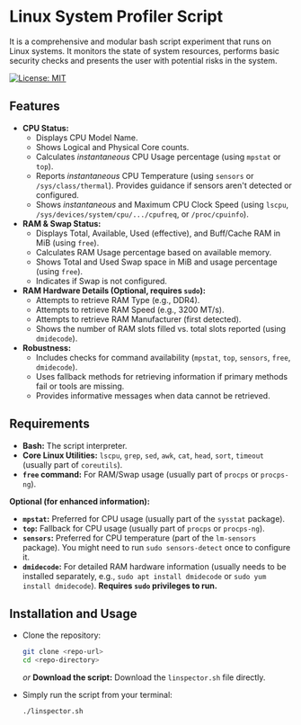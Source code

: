 # Linux System Profiler Script

It is a comprehensive and modular bash script experiment that runs on Linux systems. It monitors the state of system resources, performs basic security checks and presents the user with potential risks in the system.

[![License: MIT](https://img.shields.io/badge/License-MIT-yellow.svg)](https://opensource.org/licenses/MIT) <!-- Optional: Add a license badge if you choose one -->

## Features

*   **CPU Status:**
    *   Displays CPU Model Name.
    *   Shows Logical and Physical Core counts.
    *   Calculates *instantaneous* CPU Usage percentage (using `mpstat` or `top`).
    *   Reports *instantaneous* CPU Temperature (using `sensors` or `/sys/class/thermal`). Provides guidance if sensors aren't detected or configured.
    *   Shows *instantaneous* and Maximum CPU Clock Speed (using `lscpu`, `/sys/devices/system/cpu/.../cpufreq`, or `/proc/cpuinfo`).
*   **RAM & Swap Status:**
    *   Displays Total, Available, Used (effective), and Buff/Cache RAM in MiB (using `free`).
    *   Calculates RAM Usage percentage based on available memory.
    *   Shows Total and Used Swap space in MiB and usage percentage (using `free`).
    *   Indicates if Swap is not configured.
*   **RAM Hardware Details (Optional, requires `sudo`):**
    *   Attempts to retrieve RAM Type (e.g., DDR4).
    *   Attempts to retrieve RAM Speed (e.g., 3200 MT/s).
    *   Attempts to retrieve RAM Manufacturer (first detected).
    *   Shows the number of RAM slots filled vs. total slots reported (using `dmidecode`).
*   **Robustness:**
    *   Includes checks for command availability (`mpstat`, `top`, `sensors`, `free`, `dmidecode`).
    *   Uses fallback methods for retrieving information if primary methods fail or tools are missing.
    *   Provides informative messages when data cannot be retrieved.

## Requirements

*   **Bash:** The script interpreter.
*   **Core Linux Utilities:** `lscpu`, `grep`, `sed`, `awk`, `cat`, `head`, `sort`, `timeout` (usually part of `coreutils`).
*   **`free` command:** For RAM/Swap usage (usually part of `procps` or `procps-ng`).

**Optional (for enhanced information):**

*   **`mpstat`:** Preferred for CPU usage (usually part of the `sysstat` package).
*   **`top`:** Fallback for CPU usage (usually part of `procps` or `procps-ng`).
*   **`sensors`:** Preferred for CPU temperature (part of the `lm-sensors` package). You might need to run `sudo sensors-detect` once to configure it.
*   **`dmidecode`:** For detailed RAM hardware information (usually needs to be installed separately, e.g., `sudo apt install dmidecode` or `sudo yum install dmidecode`). **Requires `sudo` privileges to run.**

## Installation and Usage

  - Clone the repository:
    ```bash
    git clone <repo-url>
    cd <repo-directory>
    ```
    *or* **Download the script:** Download the `linspector.sh` file directly.

  - Simply run the script from your terminal:
    ```bash
    ./linspector.sh
    ```

